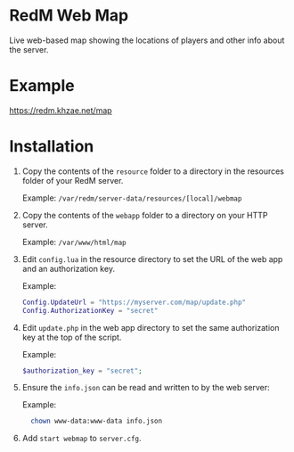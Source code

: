 # RedM Web Map

Live web-based map showing the locations of players and other info about the server.

# Example

https://redm.khzae.net/map

# Installation

1. Copy the contents of the `resource` folder to a directory in the resources folder of your RedM server.

   Example: `/var/redm/server-data/resources/[local]/webmap`

2. Copy the contents of the `webapp` folder to a directory on your HTTP server.

   Example: `/var/www/html/map`

3. Edit `config.lua` in the resource directory to set the URL of the web app and an authorization key.

   Example:
	 
	 ```lua
	 Config.UpdateUrl = "https://myserver.com/map/update.php"
	 Config.AuthorizationKey = "secret"
	 ```

4. Edit `update.php` in the web app directory to set the same authorization key at the top of the script.

   Example:

	 ```php
	 $authorization_key = "secret";
	 ```

5. Ensure the `info.json` can be read and written to by the web server:

   Example:

   ```sh
	 chown www-data:www-data info.json
	 ```

6. Add `start webmap` to `server.cfg`.
